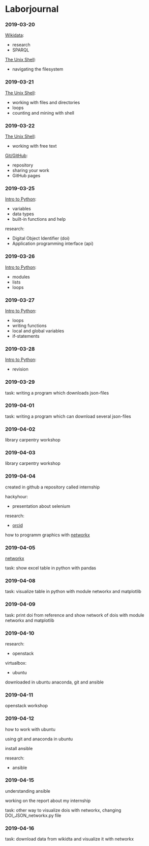 # Laborjournal

### 2019-03-20
[Wikidata](https://www.wikidata.org/wiki/Wikidata:Main_Page):
- research
- SPARQL

[The Unix Shell](https://librarycarpentry.org/lc-shell/):
- navigating the filesystem

### 2019-03-21
[The Unix Shell](https://librarycarpentry.org/lc-shell/):
- working with files and directories
- loops
- counting and mining with shell

### 2019-03-22
[The Unix Shell](https://librarycarpentry.org/lc-shell/):
- working with free text

[Git/GitHub](https://librarycarpentry.org/lc-git/):
- repository
- sharing your work
- GitHub pages

### 2019-03-25
[Intro to Python](https://librarycarpentry.org/lc-python-intro/):
- variables
- data types
- built-in functions and help

research:
- Digital Object Identifier (doi)
- Application programming interface (api)

### 2019-03-26
[Intro to Python](https://librarycarpentry.org/lc-python-intro/):
- modules
- lists
- loops

### 2019-03-27
[Intro to Python](https://librarycarpentry.org/lc-python-intro/):
- loops
- writing functions
- local and global variables
- if-statements

### 2019-03-28
[Intro to Python](https://librarycarpentry.org/lc-python-intro/):
- revision

### 2019-03-29
task: writing a program which downloads json-files

### 2019-04-01
task: writing a program which can download several json-files

### 2019-04-02
library carpentry workshop

### 2019-04-03
library carpentry workshop

### 2019-04-04
created in github a repository called internship

hackyhour:
- presentation about selenium

research:
- [orcid](https://orcid.org/)

how to programm graphics with [networkx](https://networkx.github.io/)

### 2019-04-05
[networkx](https://networkx.github.io/)

task: show excel table in python with pandas 

### 2019-04-08
task: visualize table in python with module networkx and matplotlib

### 2019-04-09
task: print doi from reference and show network of dois with module networkx and matplotlib

### 2019-04-10
research:
- openstack

virtualbox:
- ubuntu

downloaded in ubuntu anaconda, git and ansible

### 2019-04-11
openstack workshop

### 2019-04-12
how to work with ubuntu 

using git and anaconda in ubuntu

install ansible

research:
- ansible

### 2019-04-15
understanding ansible

working on the report about my internship

task: other way to visualize dois with networkx, changing DOI_JSON_networkx.py file

### 2019-04-16
task: download data from wikidta and visualize it with networkx



